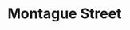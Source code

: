 ---
slug: acp-brooklyn-heights
title: Montague Street
address: 195 Montague St.
state: New York
stateAbbreviation: NY
city: Brooklyn
postal: 11201
url: (https://www.radnet.com/lhr-acpny/locations/acp-brooklyn-heights)
htmlHead:    null
body:    null
appointmentUrl: (https://www.radnet.com/lenox-hill-radiology/for-patients/request-appointment)
walkInTitle: Walk-In Hours
walkInDetails: Mon - Fri | 8:00 am - 4:00 pm
places:
- {
    name: "Lenox Hill Radiology | Montague Street",
    longitude: -73.991290000000,
    latitude: 40.694350000000,
}
---
